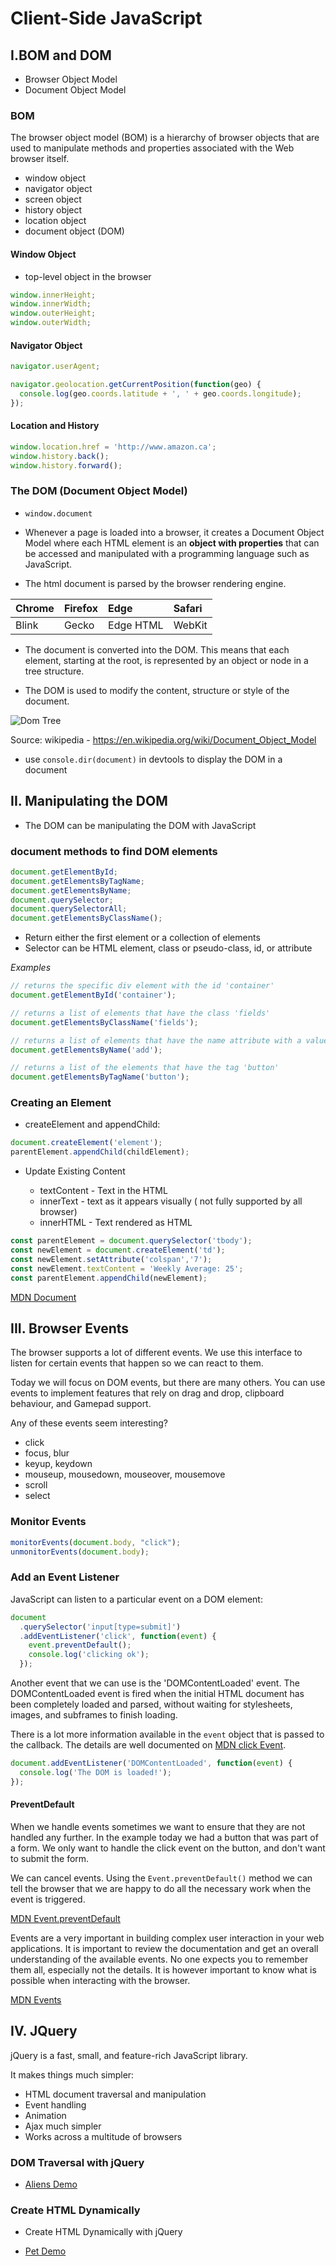 # Client-Side JavaScript

## I.BOM and DOM

- Browser Object Model
- Document Object Model

### BOM

The browser object model (BOM) is a hierarchy of browser objects that are used to manipulate methods and properties associated with the Web browser itself.

- window object
- navigator object
- screen object
- history object
- location object
- document object (DOM)

#### Window Object

- top-level object in the browser

```js
window.innerHeight;
window.innerWidth;
window.outerHeight;
window.outerWidth;
```

#### Navigator Object

```js
navigator.userAgent;

navigator.geolocation.getCurrentPosition(function(geo) {
  console.log(geo.coords.latitude + ', ' + geo.coords.longitude);
});
```

#### Location and History

```js
window.location.href = 'http://www.amazon.ca';
window.history.back();
window.history.forward();
```

### The DOM (Document Object Model)

- `window.document`

- Whenever a page is loaded into a browser, it creates a Document Object Model where each HTML element is an **object with properties** that can be accessed and manipulated with a programming language such as JavaScript.

- The html document is parsed by the browser rendering engine.

| Chrome | Firefox | Edge      | Safari |
| :----- | :------ | :-------- | :----- |
| Blink  | Gecko   | Edge HTML | WebKit |

- The document is converted into the DOM. This means that each element, starting at the root, is represented by an object or node in a tree structure.

- The DOM is used to modify the content, structure or style of the document.

![Dom Tree](./DOM-model.svg)

Source: wikipedia - https://en.wikipedia.org/wiki/Document_Object_Model

- use `console.dir(document)` in devtools to display the DOM in a document

## II. Manipulating the DOM

- The DOM can be manipulating the DOM with JavaScript

### document methods to find DOM elements

```js
document.getElementById;
document.getElementsByTagName;
document.getElementsByName;
document.querySelector;
document.querySelectorAll;
document.getElementsByClassName();
```

- Return either the first element or a collection of elements
- Selector can be HTML element, class or pseudo-class, id, or attribute

_Examples_

```js
// returns the specific div element with the id 'container'
document.getElementById('container');

// returns a list of elements that have the class 'fields'
document.getElementsByClassName('fields');

// returns a list of elements that have the name attribute with a value of 'add'
document.getElementsByName('add');

// returns a list of the elements that have the tag 'button'
document.getElementsByTagName('button');
```

### Creating an Element

- createElement and appendChild:

```js
document.createElement('element');
parentElement.appendChild(childElement);
```

- Update Existing Content

  - textContent - Text in the HTML
  - innerText - text as it appears visually ( not fully supported by all browser)
  - innerHTML - Text rendered as HTML

```js
const parentElement = document.querySelector('tbody');
const newElement = document.createElement('td');
const newElement.setAttribute('colspan','7');
const newElement.textContent = 'Weekly Average: 25';
const parentElement.appendChild(newElement);
```

[MDN Document](https://developer.mozilla.org/en-US/docs/Web/API/Document)

## III. Browser Events

The browser supports a lot of different events. We use this interface to listen for certain events that happen so we can react to them.

Today we will focus on DOM events, but there are many others. You can use events to implement features that rely on drag and drop, clipboard behaviour, and Gamepad support.

Any of these events seem interesting?

- click
- focus, blur
- keyup, keydown
- mouseup, mousedown, mouseover, mousemove
- scroll
- select

### Monitor Events

```javaScript
monitorEvents(document.body, "click");
unmonitorEvents(document.body);
```

### Add an Event Listener

JavaScript can listen to a particular event on a DOM element:

```javascript
document
  .querySelector('input[type=submit]')
  .addEventListener('click', function(event) {
    event.preventDefault();
    console.log('clicking ok');
  });
```

Another event that we can use is the 'DOMContentLoaded' event. The DOMContentLoaded event is fired when the initial HTML document has been completely loaded and parsed, without waiting for stylesheets, images, and subframes to finish loading.

There is a lot more information available in the `event` object that is passed to the callback. The details are well documented on [MDN click Event](https://developer.mozilla.org/en-US/docs/Web/Events/click).

```javascript
document.addEventListener('DOMContentLoaded', function(event) {
  console.log('The DOM is loaded!');
});
```

#### PreventDefault

When we handle events sometimes we want to ensure that they are not handled any further. In the example today we had a button that was part of a form. We only want to handle the click event on the button, and don't want to submit the form.

We can cancel events. Using the `Event.preventDefault()` method we can tell the browser that we are happy to do all the necessary work when the event is triggered.

[MDN Event.preventDefault](https://developer.mozilla.org/en-US/docs/Web/API/Event/preventDefault)

Events are a very important in building complex user interaction in your web applications. It is important to review the documentation and get an overall understanding of the available events. No one expects you to remember them all, especially not the details. It is however important to know what is possible when interacting with the browser.

[MDN Events](https://developer.mozilla.org/en-US/docs/Web/Events)

## IV. JQuery

jQuery is a fast, small, and feature-rich JavaScript library.

It makes things much simpler:

- HTML document traversal and manipulation
- Event handling
- Animation
- Ajax much simpler
- Works across a multitude of browsers

### DOM Traversal with jQuery

- [Aliens Demo](./demo-aliens/)

### Create HTML Dynamically

- Create HTML Dynamically with jQuery

- [Pet Demo](./demo-pet/)
